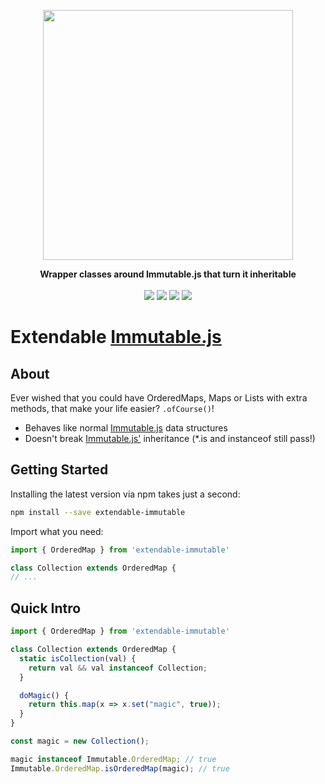<p align="center"><img src="https://raw.githubusercontent.com/philpl/extendable-immutable/master/docs/intro.gif" width=400></p>
<p align="center">
<strong>Wrapper classes around Immutable.js that turn it inheritable</strong>
<br><br>
<a href="https://travis-ci.org/philpl/extendable-immutable"><img src="https://img.shields.io/travis/philpl/extendable-immutable/master.svg"></a>
<a href="https://coveralls.io/github/philpl/extendable-immutable"><img src="https://img.shields.io/coveralls/philpl/extendable-immutable/master.svg"></a>
<a href="https://npmjs.com/package/extendable-immutable"><img src="https://img.shields.io/npm/dm/extendable-immutable.svg"></a>
<a href="https://npmjs.com/package/extendable-immutable"><img src="https://img.shields.io/npm/v/extendable-immutable.svg"></a>
</p>

# Extendable [Immutable.js](https://github.com/facebook/immutable-js/)

## About

Ever wished that you could have OrderedMaps, Maps or Lists with extra methods,
that make your life easier? `.ofCourse()`!

- Behaves like normal [Immutable.js](https://github.com/facebook/immutable-js/) data structures
- Doesn't break [Immutable.js'](https://github.com/facebook/immutable-js/) inheritance (*.is and instanceof still pass!)

## Getting Started

Installing the latest version via npm takes just a second:

```bash
npm install --save extendable-immutable
```

Import what you need:

```js
import { OrderedMap } from 'extendable-immutable'

class Collection extends OrderedMap {
// ...
```

## Quick Intro

```js
import { OrderedMap } from 'extendable-immutable'

class Collection extends OrderedMap {
  static isCollection(val) {
    return val && val instanceof Collection;
  }

  doMagic() {
    return this.map(x => x.set("magic", true));
  }
}

const magic = new Collection();

magic instanceof Immutable.OrderedMap; // true
Immutable.OrderedMap.isOrderedMap(magic); // true
```


